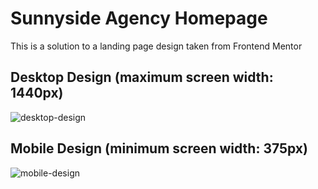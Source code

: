 # Sunnyside Agency Homepage

This is a solution to a landing page design taken from Frontend Mentor

## Desktop Design (maximum screen width: 1440px)

![desktop-design](https://github.com/Miafargo/Landing-Page/assets/97089063/f0422ec0-f393-4f83-90d1-f914fe081200)

## Mobile Design (minimum screen width: 375px)

![mobile-design](https://github.com/Miafargo/Landing-Page/assets/97089063/9cf59254-d0a2-4ae3-9648-e5a0f27b7db9)
